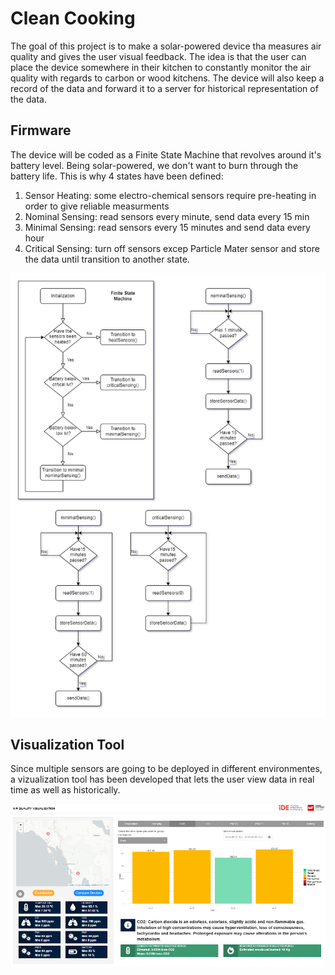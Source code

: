 # Clean Cooking

The goal of this project is to make a solar-powered device tha measures air quality and gives the user visual feedback. The idea is that the user can place the device somewhere in their kitchen to constantly monitor the air quality with regards to carbon or wood kitchens. The device will also keep a record of the data and forward it to a server for historical representation of the data.

## Firmware

The device will be coded as a Finite State Machine that revolves around it's battery level. Being solar-powered, we don't want to burn through the battery life. This is why 4 states have been defined:
1. Sensor Heating: some electro-chemical sensors require pre-heating in order to give reliable measurments
2. Nominal Sensing: read sensors every minute, send data every 15 min
3. Minimal Sensing: read sensors every 15 minutes and send data every hour
4. Critical Sensing: turn off sensors excep Particle Mater sensor and store the data until transition to another state.

![plot](./Concept/img/FSM.png)

## Visualization Tool

Since multiple sensors are going to be deployed in different environmentes, a vizualization tool has been developed that lets the user view data in real time as well as historically.

![plot](./Concept/img/vizzTool.PNG)
